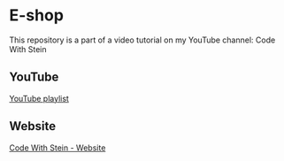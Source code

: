 # E-shop

This repository is a part of a video tutorial on my YouTube channel: Code With Stein

## YouTube

[YouTube playlist](https://www.youtube.com/watch?v=bAG_Ia8LX-M&list=PLpyspNLjzwBmIDrDOaPkLLuy5YDDNW9SA)

## Website

[Code With Stein - Website](https://codewithstein.com)
